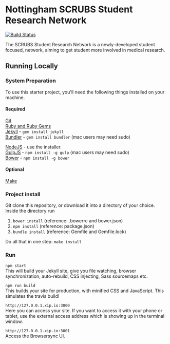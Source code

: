 # Nottingham SCRUBS Student Research Network

[![Build Status](https://travis-ci.org/NottinghamSRN/NottinghamSRN.svg?branch=master)](https://travis-ci.org/NottinghamSRN/NottinghamSRN)

The SCRUBS Student Research Network is a newly-developed student focused, network, aiming to get student more involved in medical research.

## Running Locally

### System Preparation

To use this starter project, you'll need the following things installed on your machine.

#### Required
[Git](https://git-scm.com)  
[Ruby and Ruby Gems](https://rvm.io/rvm/install)  
[Jekyll](http://jekyllrb.com/) - `gem install jekyll`  
[Bundler](http://bundler.io/) - `gem install bundler` (mac users may need sudo)  

[NodeJS](http://nodejs.org) - use the installer.  
[GulpJS](https://github.com/gulpjs/gulp) - `npm install -g gulp` (mac users may need sudo)  
[Bower](http://bower.io/) - `npm install -g bower`

#### Optional
[Make](https://www.gnu.org/software/make)  

### Project install

Git clone this repository, or download it into a directory of your choice. Inside the directory run   
1. `bower install` (reference: .bowerrc and bower.json)  
2. `npm install` (reference: package.json)  
3. `bundle install` (reference: Gemfile and Gemfile.lock)  

Do all that in one step: `make install`

### Run

`npm start`  
This will build your Jekyll site, give you file watching, browser synchronization, auto-rebuild, CSS injecting, Sass sourcemaps etc.

`npm run build`  
This builds your site for production, with minified CSS and JavaScript. This simulates the travis build!

`http://127.0.0.1.xip.io:3000`  
Here you can access your site. If you want to access it with your phone or tablet, use the external access address which is showing up in the terminal window.

`http://127.0.0.1.xip.io:3001`  
Access the Browsersync UI.
